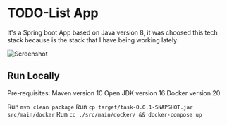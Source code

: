 # TODO-List App

It's a Spring boot App based on Java version 8, it was choosed this tech stack because is the stack that I have being working lately.

![Screenshot](invoice-app.jpg)

## Run Locally
Pre-requisites:
  Maven version 10
  Open JDK version 16 
  Docker version 20
  
Run `mvn clean package`
Run `cp target/task-0.0.1-SNAPSHOT.jar src/main/docker`
Run `cd ./src/main/docker/ && docker-compose up`




